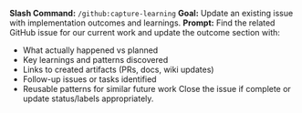 **Slash Command:** `/github:capture-learning`
**Goal:** Update an existing issue with implementation outcomes and learnings.
**Prompt:**
Find the related GitHub issue for our current work and update the outcome section with:
- What actually happened vs planned
- Key learnings and patterns discovered
- Links to created artifacts (PRs, docs, wiki updates)
- Follow-up issues or tasks identified
- Reusable patterns for similar future work
Close the issue if complete or update status/labels appropriately.